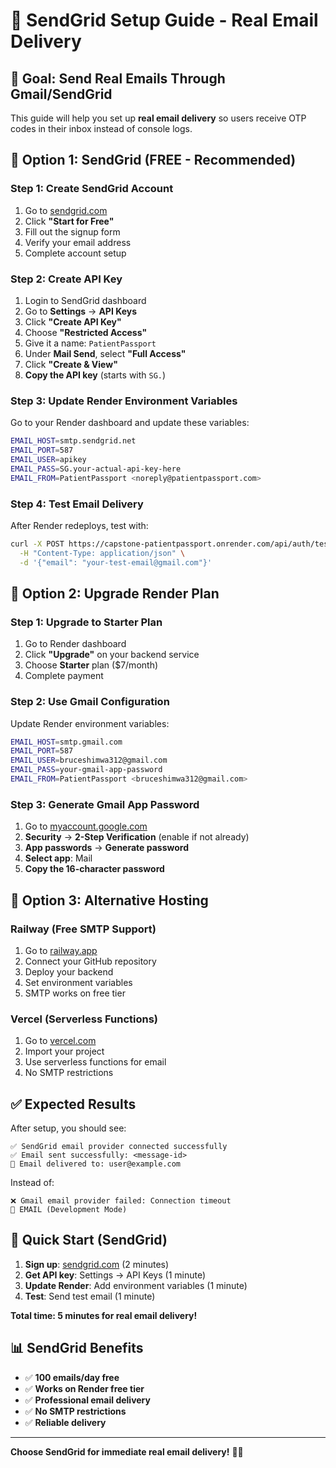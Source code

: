 # 📧 SendGrid Setup Guide - Real Email Delivery

## 🎯 **Goal: Send Real Emails Through Gmail/SendGrid**

This guide will help you set up **real email delivery** so users receive OTP codes in their inbox instead of console logs.

## 🚀 **Option 1: SendGrid (FREE - Recommended)**

### **Step 1: Create SendGrid Account**
1. Go to [sendgrid.com](https://sendgrid.com)
2. Click **"Start for Free"**
3. Fill out the signup form
4. Verify your email address
5. Complete account setup

### **Step 2: Create API Key**
1. Login to SendGrid dashboard
2. Go to **Settings** → **API Keys**
3. Click **"Create API Key"**
4. Choose **"Restricted Access"**
5. Give it a name: `PatientPassport`
6. Under **Mail Send**, select **"Full Access"**
7. Click **"Create & View"**
8. **Copy the API key** (starts with `SG.`)

### **Step 3: Update Render Environment Variables**
Go to your Render dashboard and update these variables:

```bash
EMAIL_HOST=smtp.sendgrid.net
EMAIL_PORT=587
EMAIL_USER=apikey
EMAIL_PASS=SG.your-actual-api-key-here
EMAIL_FROM=PatientPassport <noreply@patientpassport.com>
```

### **Step 4: Test Email Delivery**
After Render redeploys, test with:
```bash
curl -X POST https://capstone-patientpassport.onrender.com/api/auth/test-email \
  -H "Content-Type: application/json" \
  -d '{"email": "your-test-email@gmail.com"}'
```

## 🚀 **Option 2: Upgrade Render Plan**

### **Step 1: Upgrade to Starter Plan**
1. Go to Render dashboard
2. Click **"Upgrade"** on your backend service
3. Choose **Starter** plan ($7/month)
4. Complete payment

### **Step 2: Use Gmail Configuration**
Update Render environment variables:
```bash
EMAIL_HOST=smtp.gmail.com
EMAIL_PORT=587
EMAIL_USER=bruceshimwa312@gmail.com
EMAIL_PASS=your-gmail-app-password
EMAIL_FROM=PatientPassport <bruceshimwa312@gmail.com>
```

### **Step 3: Generate Gmail App Password**
1. Go to [myaccount.google.com](https://myaccount.google.com)
2. **Security** → **2-Step Verification** (enable if not already)
3. **App passwords** → **Generate password**
4. **Select app**: Mail
5. **Copy the 16-character password**

## 🚀 **Option 3: Alternative Hosting**

### **Railway (Free SMTP Support)**
1. Go to [railway.app](https://railway.app)
2. Connect your GitHub repository
3. Deploy your backend
4. Set environment variables
5. SMTP works on free tier

### **Vercel (Serverless Functions)**
1. Go to [vercel.com](https://vercel.com)
2. Import your project
3. Use serverless functions for email
4. No SMTP restrictions

## ✅ **Expected Results**

After setup, you should see:
```
✅ SendGrid email provider connected successfully
✅ Email sent successfully: <message-id>
📧 Email delivered to: user@example.com
```

Instead of:
```
❌ Gmail email provider failed: Connection timeout
📧 EMAIL (Development Mode)
```

## 🎯 **Quick Start (SendGrid)**

1. **Sign up**: [sendgrid.com](https://sendgrid.com) (2 minutes)
2. **Get API key**: Settings → API Keys (1 minute)
3. **Update Render**: Add environment variables (1 minute)
4. **Test**: Send test email (1 minute)

**Total time: 5 minutes for real email delivery!**

## 📊 **SendGrid Benefits**
- ✅ **100 emails/day free**
- ✅ **Works on Render free tier**
- ✅ **Professional email delivery**
- ✅ **No SMTP restrictions**
- ✅ **Reliable delivery**

---

**Choose SendGrid for immediate real email delivery!** 📧✨
